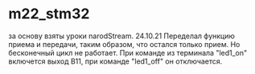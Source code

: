 # m22_stm32
за основу взяты уроки narodStream. 
24.10.21
Переделал функцию приема и передачи, таким образом, что остался только прием. Но бесконечный цикл не работает. При команде из терминала "led1_on" включется выход B11, при команде "led1_off" он отключается.
